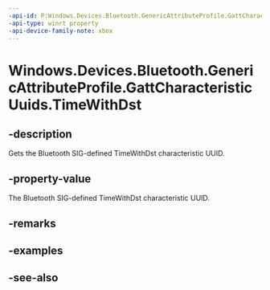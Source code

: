 ```yaml
---
-api-id: P:Windows.Devices.Bluetooth.GenericAttributeProfile.GattCharacteristicUuids.TimeWithDst
-api-type: winrt property
-api-device-family-note: xbox
---
```


<!-- Property syntax
public System.Guid TimeWithDst { get; }
-->

# Windows.Devices.Bluetooth.GenericAttributeProfile.GattCharacteristicUuids.TimeWithDst

## -description
Gets the Bluetooth SIG-defined TimeWithDst characteristic UUID.

## -property-value
The Bluetooth SIG-defined TimeWithDst characteristic UUID.

## -remarks

## -examples

## -see-also

